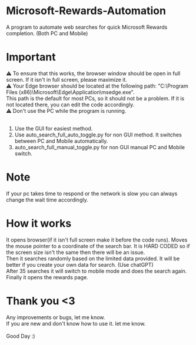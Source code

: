 # Microsoft-Rewards-Automation
A program to automate web searches for quick Microsoft Rewards completion. (Both PC and Mobile)

# Important
⚠️ To ensure that this works, the browser window should be open in full screen. If it isn't in full screen, please maximize it. <Br>
⚠️ Your Edge browser should be located at the following path: "C:\Program Files (x86)\Microsoft\Edge\Application\msedge.exe". <Br>
This path is the default for most PCs, so it should not be a problem. If it is not located there, you can edit the code accordingly. <Br>
⚠️ Don't use the PC while the program is running. <Br> <Br>

1. Use the GUI for easiest method.
2. Use auto_search_full_auto_toggle.py for non GUI method. It switches between PC and Mobile automatically.
3. auto_search_full_manual_toggle.py for non GUI manual PC and Mobile switch.




# Note
If your pc takes time to respond or the network is slow you can always change the wait time accordingly. 


# How it works
It opens browser(if it isn't full screen make it before the code runs). Moves the mouse pointer to a coordinate of the search bar.
It is HARD CODED so if the screen size isn't the same then there will be an issue. <Br>
Then it searches randomly based on the limited data provided. It will be better if you create your own data for search. (Use chatGPT) <Br>
After 35 searches it will switch to mobile mode and does the search again. <Br>
Finally it opens the rewards page.

# Thank you <3

Any improvements or bugs, let me know. <Br>
If you are new and don't know how to use it. let me know. <Br> <Br>
Good Day :)